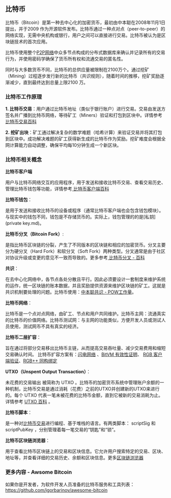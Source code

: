 ## 比特币

比特币（Bitcoin）是第一种去中心化的加密货币，最初由中本聪在2008年11月1日提出，并于2009 作为开源软件发布。比特币通过一种点对点（peer-to-peer）的网络实现，无需中央机构或银行，用户之间可以直接进行交易。比特币被认为是区块链技术的首次应用。

比特币使用整个[P2P网络](https://learnblockchain.cn/tags/p2p网络)中众多节点构成的分布式数据库来确认并记录所有的交易行为，并使用密码学确保了货币所有权和流通交易的匿名性。

同时与大多数货币不同，比特币的总供应量被限制在2100万个。通过挖矿（Mining）过程逐步发行新的比特币（共识规则），随着时间的推移，挖矿奖励逐渐减少，直到最终达到总量上限2100 万。 

### 比特币工作原理

**1. 比特币交易**：用户通过比特币地址（类似于银行账户）进行交易。交易由发送方签名并广播到比特币网络，等待矿工（Miners）验证和打包到区块中。详情参考[ 比特币交易百科](https://learnblockchain.cn/tags/%E6%AF%94%E7%89%B9%E5%B8%81%E4%BA%A4%E6%98%93)

**2. 挖矿出块**：矿工通过解决复杂的数学难题（哈希计算）来验证交易并将其打包到区块中。成功解决难题的矿工获得新生成的比特币作为奖励。挖矿难度会根据全网计算能力自动调整，确保平均每10分钟生成一个新区块。



### 比特币相关概念

**比特币客户端**

用户与比特币网络交互的应用程序，用于发送和接收比特币交易、查看交易历史、管理比特币钱包等功能，详情参考[ 比特币客户端百科](https://learnblockchain.cn/tags/%E6%AF%94%E7%89%B9%E5%B8%81%E5%AE%A2%E6%88%B7%E7%AB%AF)



**比特币钱包**： 

是用于发送和接收比特币的设备或程序（通常比特币客户端也会包含钱包模块）。与现实中的钱包不同，钱包是不存储货币的。实际上，钱包管理的的是[私钥](private key.md)。 



**比特币分叉（Bitcoin Fork）**: 

是指比特币区块链的分裂，产生了不同版本的区块链和相应的加密货币。分叉主要分为硬分叉（Hard Fork）和软分叉（Soft Fork）两种类型。分叉通常是由于社区对协议升级或变更的意见不一致而导致的。更多参考[ 比特币分叉 - 百科](https://learnblockchain.cn/tags/%E6%AF%94%E7%89%B9%E5%B8%81%E5%88%86%E5%8F%89)



 **共识**：

在去中心化网络中，各节点各处分散且平行。因此必须要设计一套制度来维护系统的运作，统一区块链的账本数据，并且奖励提供资源来维护区块链的矿工。这就是共识机制要处理的问题。比特币使用：[中本聪共识 - POW工作量](https://learnblockchain.cn/tags/%E4%B8%AD%E6%9C%AC%E8%81%AA%E5%85%B1%E8%AF%86)。



**比特币网络**：

比特币是一个点对点网络，由矿工、节点和用户共同维护。比特币主网：流通真实的比特币的价值网络。比特币测试网：与主网的功能类似，方便开发人员或测试人员使用，测试网币不具有真实的经济。



**比特币二层扩容**：

旨在通过将部分交易移出比特币主链，从而提高交易吞吐量、减少交易费用和缩短交易确认时间。 比特币扩容方案有：[闪电网络](https://learnblockchain.cn/tags/%E9%97%AA%E7%94%B5%E7%BD%91%E7%BB%9C) 、[BitVM 有效性证明](https://learnblockchain.cn/tags/BitVM)、 [RGB 客户端验证](https://learnblockchain.cn/tags/RGB)、[RGB++ 同构绑定](https://learnblockchain.cn/tags/RGB++)



**UTXO（Unspent Output Transaction）**： 

未花费的交易输出 被简称为 UTXO 。比特币的加密货币系统中管理账户余额的一种机制，比特币交易是通过消耗（花费）之前的UTXO并创建新的UTXO来进行的。每个 UTXO 代表一笔未被花费的比特币金额，直到它被新的交易消耗为止。详情参考 [UTXO 百科](https://learnblockchain.cn/tags/UTXO) 。



**比特币脚本**：

是一种对[比特币交易](https://learnblockchain.cn/tags/比特币交易)进行编程、基于堆栈的语言。有两类脚本： scriptSig 和 scriptPubKey ，分别管理着每一笔交易的“钥匙”和“锁”。



 **比特币区块链浏览器**： 

用于查看比特币区块链上的交易和区块信息。它允许用户搜索特定的交易、区块、地址等，并查看详细的交易历史、余额和区块信息。更多[区块链浏览器](https://learnblockchain.cn/tags/%E5%8C%BA%E5%9D%97%E9%93%BE%E6%B5%8F%E8%A7%88%E5%99%A8)



### 更多内容 - Awsome Bitcoin

如果你是开发者，为软件开发人员准备的比特币服务和工具列表： https://github.com/igorbarinov/awesome-bitcoin





